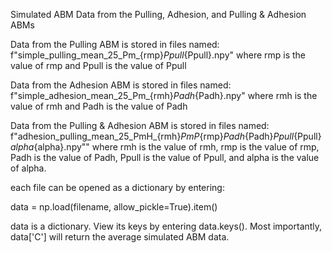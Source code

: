 Simulated ABM Data from the Pulling, Adhesion, and Pulling & Adhesion ABMs

Data from the Pulling ABM is stored in files named:
f"simple_pulling_mean_25_Pm_{rmp}_Ppull_{Ppull}.npy"
where rmp is the value of rmp and Ppull is the value of Ppull

Data from the Adhesion ABM is stored in files named:
f"simple_adhesion_mean_25_Pm_{rmh}_Padh_{Padh}.npy"
where rmh is the value of rmh and Padh is the value of Padh

Data from the Pulling & Adhesion ABM is stored in files named:
f"adhesion_pulling_mean_25_PmH_{rmh}_PmP_{rmp}_Padh_{Padh}_Ppull_{Ppull}_alpha_{alpha}.npy""
where rmh is the value of rmh, rmp is the value of rmp, Padh is the value of Padh, Ppull is the value of Ppull, and alpha is the value of alpha.

each file can be opened as a dictionary by entering:

data = np.load(filename, allow_pickle=True).item()

data is a dictionary. View its keys by entering data.keys(). Most importantly, data['C'] will return the average simulated ABM data.